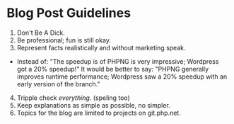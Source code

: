 # Blog Post Guidelines

1. Don't Be A Dick.
2. Be professional; fun is still okay.
3. Represent facts realistically and without marketing speak. 
  - Instead of: "The speedup is of PHPNG is very impressive; Wordpress got a 20% speedup!" 
    It would be better to say: "PHPNG generally improves runtime performance; Wordpress saw a 20% speedup with an early version of the branch."
4. Tripple check *everything*. (speling too)
5. Keep explanations as simple as possible, no simpler.
6. Topics for the blog are limited to projects on git.php.net.
